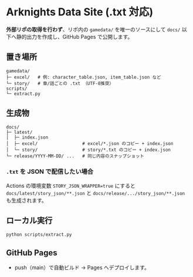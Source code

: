 # Arknights Data Site (.txt 対応)

 **外部リポの取得を行わず**、リポ内の `gamedata/` を唯一のソースにして
`docs/` 以下へ静的出力を作成し、GitHub Pages で公開します。

## 置き場所

```
gamedata/
├─ excel/   # 例: character_table.json, item_table.json など
└─ story/   # 章/話ごとの .txt （UTF-8推奨）
scripts/
└─ extract.py
```

## 生成物

```
docs/
├─ latest/
│  ├─ index.json
│  ├─ excel/                 # excel/*.json のコピー + index.json
│  └─ story/                 # story/*.txt のコピー + index.json
└─ release/YYYY-MM-DD/ ...   # 同じ内容のスナップショット
```

### `.txt` を JSON で配信したい場合
Actions の環境変数 `STORY_JSON_WRAPPER=true` にすると
`docs/latest/story_json/**.json` と `docs/release/.../story_json/**.json` も生成されます。

## ローカル実行

```bash
python scripts/extract.py
```

## GitHub Pages

- push（main）で自動ビルド → Pages へデプロイします。
